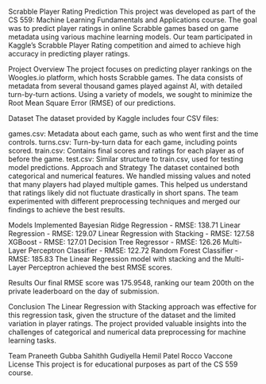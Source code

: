 Scrabble Player Rating Prediction
This project was developed as part of the CS 559: Machine Learning Fundamentals and Applications course. The goal was to predict player ratings in online Scrabble games based on game metadata using various machine learning models. Our team participated in Kaggle’s Scrabble Player Rating competition and aimed to achieve high accuracy in predicting player ratings.

Project Overview
The project focuses on predicting player rankings on the Woogles.io platform, which hosts Scrabble games. The data consists of metadata from several thousand games played against AI, with detailed turn-by-turn actions. Using a variety of models, we sought to minimize the Root Mean Square Error (RMSE) of our predictions.

Dataset
The dataset provided by Kaggle includes four CSV files:

games.csv: Metadata about each game, such as who went first and the time controls.
turns.csv: Turn-by-turn data for each game, including points scored.
train.csv: Contains final scores and ratings for each player as of before the game.
test.csv: Similar structure to train.csv, used for testing model predictions.
Approach and Strategy
The dataset contained both categorical and numerical features. We handled missing values and noted that many players had played multiple games. This helped us understand that ratings likely did not fluctuate drastically in short spans. The team experimented with different preprocessing techniques and merged our findings to achieve the best results.

Models Implemented
Bayesian Ridge Regression - RMSE: 138.71
Linear Regression - RMSE: 129.07
Linear Regression with Stacking - RMSE: 127.58
XGBoost - RMSE: 127.01
Decision Tree Regressor - RMSE: 126.26
Multi-Layer Perceptron Classifier - RMSE: 122.72
Random Forest Classifier - RMSE: 185.83
The Linear Regression model with stacking and the Multi-Layer Perceptron achieved the best RMSE scores.

Results
Our final RMSE score was 175.9548, ranking our team 200th on the private leaderboard on the day of submission.

Conclusion
The Linear Regression with Stacking approach was effective for this regression task, given the structure of the dataset and the limited variation in player ratings. The project provided valuable insights into the challenges of categorical and numerical data preprocessing for machine learning tasks.

Team
Praneeth Gubba
Sahithh Gudiyella
Hemil Patel
Rocco Vaccone
License
This project is for educational purposes as part of the CS 559 course.

